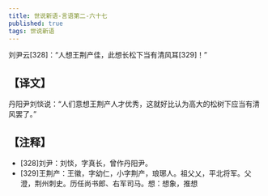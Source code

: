 ```yaml
---
title: 世说新语-言语第二-六十七
published: true
tags: 世说新语
---
```


刘尹云[328]：“人想王荆产佳，此想长松下当有清风耳[329]！”

## 【译文】

丹阳尹刘惔说：“人们意想王荆产人才优秀，这就好比认为高大的松树下应当有清风罢了。”

## 【注释】

- [328]刘尹：刘惔，字真长，曾作丹阳尹。
- [329]王荆产：王徽，字幼仁，小字荆产，琅琊人。祖父乂，平北将军。父澄，荆州刺史。历任尚书郎、右军司马。想：想象，推想
